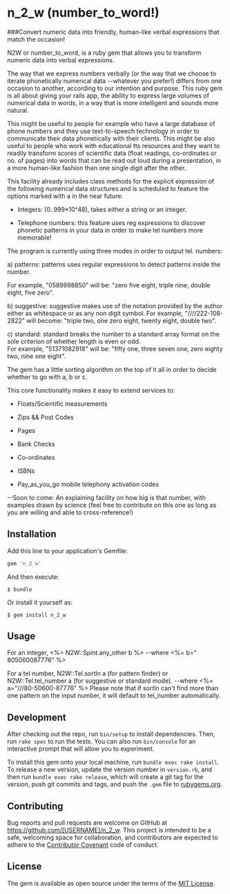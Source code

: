 # n_2_w (number_to_word!)

###Convert numeric data into friendly, human-like verbal expressions that match 
the occasion!

N2W or number_to_word, is a ruby gem that allows you to transform numeric data 
into verbal expressions. 

The way that we express numbers verbally (or the way that we choose to iterate 
phonetically numerical data --whatever you prefer!) differs from one occasion 
to another, according to our intention and purpose. This ruby gem is all about 
giving your rails app, the ability to express large volumes of numerical data in
words, in a way that is more intelligent and sounds more natural. 

This might be useful to people for example who have a large database of phone 
numbers and they use text-to-speech technology in order to communicate their data phonetically 
with their clients. This might be also useful to people who work with educational tts 
resources and they want to readily transform scores of scientific data (float readings, co-ordinates or 
no. of pages) into words that can be read out loud during a presentation, in a more human-like 
fashion than one single digit after the other.   

This facility already includes class methods for the explicit expression of the following 
numerical data structures and is scheduled to feature the options marked with a in 
the near future: 

* Integers: (0..999*10^48), takes either a string or an integer.

* Telephone numbers: this feature uses reg expressions to discover phonetic patterns in your data 
in order to make tel numbers more memorable! 

The program is currently using three modes in order to output tel. numbers:


a) patterns: patterns uses regular expressions to detect patterns inside the number.

For example, "0589998850" will be: "zero five eight, triple nine, double eight, five zero".


b) suggestive: suggestive makes use of the notation provided by the author either as whitespace or as any non digit symbol. For example, "////222-108-2822" will become: "triple two, one zero eight, twenty eight, double two".


c) standard: standard breaks the number to a standard array format on the sole criterion of whether length is even or odd.  
For example, "51371082918" will be: "fifty one, three seven one, zero eighty two, nine one eight".


The gem has a little sorting algorithm on the top of it all in order to decide whether to go with a, b or c.  

This core functionality makes it easy to extend services to:

* Floats/Scientific measurements

* Zips && Post Codes 

* Pages

* Bank Checks

* Co-ordinates 

* ISBNs

* Pay_as_you_go mobile telephony activation codes

--Soon to come: An explaining facility on how big is that number, with examples 
drawn by science (feel free to contribute on this one as long as you are willing and 
able to cross-reference!)

## Installation

Add this line to your application's Gemfile:

```ruby
gem 'n_2_w'
```

And then execute:

    $ bundle

Or install it yourself as:

    $ gem install n_2_w

## Usage

For an integer, <%= N2W::Spint.any_other b %>
--where <%= b=" 805060087776" %>

For a tel number, N2W::Tel.sortln a (for pattern finder) or N2W::Tel.tel_number a (for suggestive or standard mode). 
--where <%= a="///80-50600-87776" %>
Please note that if sortln can't find more than one pattern on the input number, it will default to tel_number automatically.

## Development

After checking out the repo, run `bin/setup` to install dependencies. Then, run `rake spec` to run the tests. You can also run `bin/console` for an interactive prompt that will allow you to experiment.

To install this gem onto your local machine, run `bundle exec rake install`. To release a new version, update the version number in `version.rb`, and then run `bundle exec rake release`, which will create a git tag for the version, push git commits and tags, and push the `.gem` file to [rubygems.org](https://rubygems.org).

## Contributing

Bug reports and pull requests are welcome on GitHub at https://github.com/[USERNAME]/n_2_w. This project is intended to be a safe, welcoming space for collaboration, and contributors are expected to adhere to the [Contributor Covenant](http://contributor-covenant.org) code of conduct.


## License

The gem is available as open source under the terms of the [MIT License](http://opensource.org/licenses/MIT).

